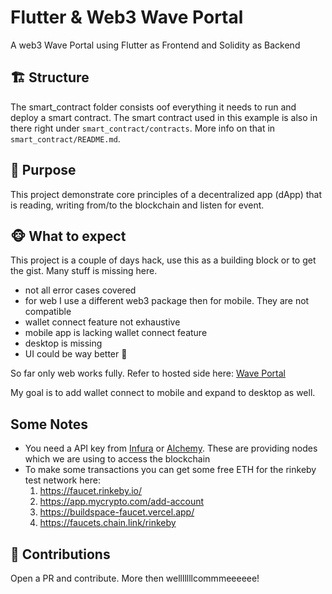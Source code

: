 # Flutter & Web3 Wave Portal

A web3 Wave Portal using Flutter as Frontend and Solidity as Backend 

## 🏗 Structure

The smart_contract folder consists oof everything it needs to run and deploy a smart contract. The
smart contract used in this example is also in there right under `smart_contract/contracts`. More info
on that in `smart_contract/README.md`.

## 💙 Purpose

This project demonstrate core principles of a decentralized app (dApp) that is reading, writing 
from/to the blockchain and listen for event. 

## 🐵 What to expect

This project is a couple of days hack, use this as a building block or to get the gist. Many stuff is
missing here. 

- not all error cases covered
- for web I use a different web3 package then for mobile. They are not compatible
- wallet connect feature not exhaustive 
- mobile app is lacking wallet connect feature
- desktop is missing 
- UI could be way better 🥲
  
So far only web works fully. Refer to hosted side here: [Wave Portal](https://wave-portal-5.firebaseapp.com)

My goal is to add wallet connect to mobile and expand to desktop as well.

## Some Notes

- You need a API key from [Infura](https://infura.io/) or [Alchemy](https://www.alchemy.com/). These
are providing nodes which we are using to access the blockchain
- To make some transactions you can get some free ETH for the rinkeby test network here:
  1) https://faucet.rinkeby.io/
  2) https://app.mycrypto.com/add-account
  3) https://buildspace-faucet.vercel.app/
  4) https://faucets.chain.link/rinkeby

## 🥳 Contributions

Open a PR and contribute. More then welllllllcommmeeeeee!



 



